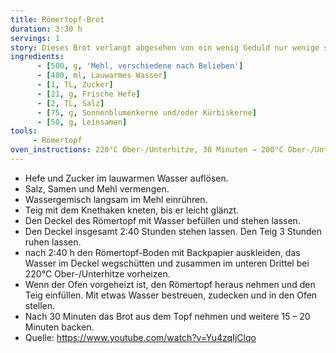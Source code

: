 ```yaml
---
title: Römertopf-Brot
duration: 3:30 h
servings: 1
story: Dieses Brot verlangt abgesehen von ein wenig Geduld nur wenige sehr leichte Arbeitsschritte und schmeckt trotzdem ordentlich.
ingredients:
      - [500, g, 'Mehl, verschiedene nach Belieben']
      - [400, ml, Lauwarmes Wasser]
      - [1, TL, Zucker]
      - [21, g, Frische Hefe]
      - [2, TL, Salz]
      - [75, g, Sonnenblumenkerne und/oder Kürbiskerne]
      - [50, g, Leinsamen]
tools:
     - Römertopf
oven_instructions: 220°C Ober-/Unterhitze, 30 Minuten → 200°C Ober-/Unterhitze, 15 – 20 Minuten 
---
```


* Hefe und Zucker im lauwarmen Wasser auflösen.
* Salz, Samen und Mehl vermengen.
* Wassergemisch langsam im Mehl einrühren.
* Teig mit dem Knethaken kneten, bis er leicht glänzt.
* Den Deckel des Römertopf mit Wasser befüllen und stehen lassen.
* Den  Deckel insgesamt 2:40 Stunden stehen lassen. Den Teig 3 Stunden ruhen lassen.
* nach 2:40 h den Römertopf-Boden mit Backpapier auskleiden, das Wasser im Deckel wegschütten und zusammen im unteren Drittel bei 220°C Ober-/Unterhitze vorheizen.
* Wenn der Ofen vorgeheizt ist, den Römertopf heraus nehmen und den Teig einfüllen. Mit etwas Wasser bestreuen, zudecken und in den Ofen stellen.
* Nach 30 Minuten das Brot aus dem Topf nehmen und weitere 15 – 20 Minuten backen.
* Quelle: https://www.youtube.com/watch?v=Yu4zqIjClqo
